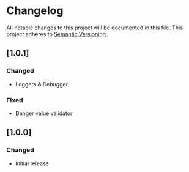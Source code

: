 # Changelog
All notable changes to this project will be documented in this file.
This project adheres to [Semantic Versioning](http://semver.org/).

## [1.0.1]
### Changed
- Loggers & Debugger
### Fixed
- Danger value validator

## [1.0.0]
### Changed
- Initial release